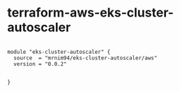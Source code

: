 # terraform-aws-eks-cluster-autoscaler


```hcl

module "eks-cluster-autoscaler" {
  source  = "mrnim94/eks-cluster-autoscaler/aws"
  version = "0.0.2"

  
}

```